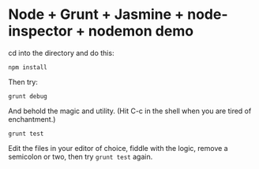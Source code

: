 # Node + Grunt + Jasmine + node-inspector + nodemon demo

cd into the directory and do this:

```
npm install
```

Then try:

```
grunt debug
```

And behold the magic and utility.  (Hit C-c in the shell when you are tired of enchantment.)

```
grunt test
```

Edit the files in your editor of choice, fiddle with the logic, remove a semicolon or two, then try `grunt test` again.




